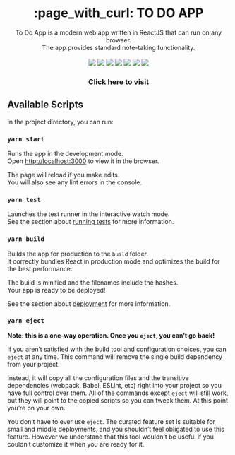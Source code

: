 <h1 align="center"> :page_with_curl: TO DO APP </h1>
<p align="center">
  To Do App is a modern web app written in ReactJS that can run on any browser. <br/>
  The app provides standard note-taking functionality. <br/> <br/>
  <img src="https://img.shields.io/badge/Platform-Web-brightgreen.svg" />
  <img src="https://img.shields.io/badge/Version-3.0.1-green.svg" />
  <img src="https://img.shields.io/badge/Repo_Size-132_MB-yellow.svg" /> 
  <img src="https://img.shields.io/badge/App_Size-472_KB-orange.svg" />
  <img src="https://img.shields.io/badge/Editor-VS_Code-0078d7.svg" />
  <img src="https://img.shields.io/badge/Library-React-61dbfb.svg" />
  <img src="https://img.shields.io/badge/Language-HTML,_CSS,_JS-red.svg" />
</p>

<b><h3 align="center">[Click here to visit](https://app.netlify.com/sites/cmcodes-todoapp/deploys)</h3></b>

## Available Scripts

In the project directory, you can run:

### `yarn start`

Runs the app in the development mode.<br />
Open [http://localhost:3000](http://localhost:3000) to view it in the browser.

The page will reload if you make edits.<br />
You will also see any lint errors in the console.

### `yarn test`

Launches the test runner in the interactive watch mode.<br />
See the section about [running tests](https://facebook.github.io/create-react-app/docs/running-tests) for more information.

### `yarn build`

Builds the app for production to the `build` folder.<br />
It correctly bundles React in production mode and optimizes the build for the best performance.

The build is minified and the filenames include the hashes.<br />
Your app is ready to be deployed!

See the section about [deployment](https://facebook.github.io/create-react-app/docs/deployment) for more information.

### `yarn eject`

**Note: this is a one-way operation. Once you `eject`, you can’t go back!**

If you aren’t satisfied with the build tool and configuration choices, you can `eject` at any time. This command will remove the single build dependency from your project.

Instead, it will copy all the configuration files and the transitive dependencies (webpack, Babel, ESLint, etc) right into your project so you have full control over them. All of the commands except `eject` will still work, but they will point to the copied scripts so you can tweak them. At this point you’re on your own.

You don’t have to ever use `eject`. The curated feature set is suitable for small and middle deployments, and you shouldn’t feel obligated to use this feature. However we understand that this tool wouldn’t be useful if you couldn’t customize it when you are ready for it.
